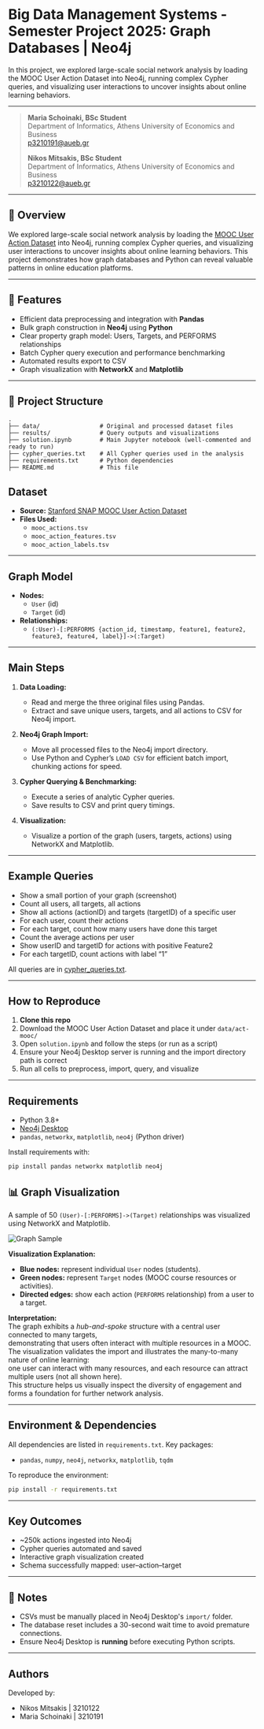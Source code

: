 # Big Data Management Systems - Semester Project 2025: Graph Databases | Neo4j

In this project, we explored large-scale social network analysis by loading the MOOC User Action Dataset into Neo4j, running complex Cypher queries, and visualizing user interactions to uncover insights about online learning behaviors.

---

> **Maria Schoinaki, BSc Student**  
> Department of Informatics, Athens University of Economics and Business  
> p3210191@aueb.gr  
>
> **Nikos Mitsakis, BSc Student**  
> Department of Informatics, Athens University of Economics and Business  
> p3210122@aueb.gr  

---

## 📖 Overview

We explored large-scale social network analysis by loading the [MOOC User Action Dataset](https://snap.stanford.edu/data/act-mooc.html) into Neo4j, running complex Cypher queries, and visualizing user interactions to uncover insights about online learning behaviors. This project demonstrates how graph databases and Python can reveal valuable patterns in online education platforms.

---

## 🚀 Features

- Efficient data preprocessing and integration with **Pandas**
- Bulk graph construction in **Neo4j** using **Python**
- Clear property graph model: Users, Targets, and PERFORMS relationships
- Batch Cypher query execution and performance benchmarking
- Automated results export to CSV
- Graph visualization with **NetworkX** and **Matplotlib**

---

## 📁 Project Structure

```text
.
├── data/                 # Original and processed dataset files
├── results/              # Query outputs and visualizations
├── solution.ipynb        # Main Jupyter notebook (well-commented and ready to run)
├── cypher_queries.txt    # All Cypher queries used in the analysis
├── requirements.txt      # Python dependencies
├── README.md             # This file
```

## Dataset

- **Source:** [Stanford SNAP MOOC User Action Dataset](https://snap.stanford.edu/data/act-mooc.html)
- **Files Used:**  
  - `mooc_actions.tsv`  
  - `mooc_action_features.tsv`  
  - `mooc_action_labels.tsv`

---

## Graph Model

- **Nodes:**
  - `User` (id)
  - `Target` (id)
- **Relationships:**
  - `(:User)-[:PERFORMS {action_id, timestamp, feature1, feature2, feature3, feature4, label}]->(:Target)`

---

## Main Steps

1. **Data Loading:**  
   - Read and merge the three original files using Pandas.
   - Extract and save unique users, targets, and all actions to CSV for Neo4j import.

2. **Neo4j Graph Import:**  
   - Move all processed files to the Neo4j import directory.
   - Use Python and Cypher’s `LOAD CSV` for efficient batch import, chunking actions for speed.

3. **Cypher Querying & Benchmarking:**  
   - Execute a series of analytic Cypher queries.
   - Save results to CSV and print query timings.

4. **Visualization:**  
   - Visualize a portion of the graph (users, targets, actions) using NetworkX and Matplotlib.

---

## Example Queries

- Show a small portion of your graph (screenshot)
- Count all users, all targets, all actions
- Show all actions (actionID) and targets (targetID) of a specific user
- For each user, count their actions
- For each target, count how many users have done this target
- Count the average actions per user
- Show userID and targetID for actions with positive Feature2
- For each targetID, count actions with label “1”

All queries are in [cypher_queries.txt](cypher_queries.txt).

---

## How to Reproduce

1. **Clone this repo**
2. Download the MOOC User Action Dataset and place it under `data/act-mooc/`
3. Open `solution.ipynb` and follow the steps (or run as a script)
4. Ensure your Neo4j Desktop server is running and the import directory path is correct
5. Run all cells to preprocess, import, query, and visualize

---

## Requirements

- Python 3.8+
- [Neo4j Desktop](https://neo4j.com/download/)
- `pandas`, `networkx`, `matplotlib`, `neo4j` (Python driver)

Install requirements with:

```bash
pip install pandas networkx matplotlib neo4j
```


## 📊 Graph Visualization

A sample of 50 `(User)-[:PERFORMS]->(Target)` relationships was visualized using NetworkX and Matplotlib.

![Graph Sample](results/graph_sample.png)

**Visualization Explanation:**
- **Blue nodes:** represent individual `User` nodes (students).
- **Green nodes:** represent `Target` nodes (MOOC course resources or activities).
- **Directed edges:** show each action (`PERFORMS` relationship) from a user to a target.

**Interpretation:**  
The graph exhibits a *hub-and-spoke* structure with a central user connected to many targets,  
demonstrating that users often interact with multiple resources in a MOOC.  
The visualization validates the import and illustrates the many-to-many nature of online learning:  
one user can interact with many resources, and each resource can attract multiple users (not all shown here).  
This structure helps us visually inspect the diversity of engagement and forms a foundation for further network analysis.

---



## Environment & Dependencies

All dependencies are listed in `requirements.txt`. Key packages:

* `pandas`, `numpy`, `neo4j`, `networkx`, `matplotlib`, `tqdm`

To reproduce the environment:

```bash
pip install -r requirements.txt
```

---

## Key Outcomes

* \~250k actions ingested into Neo4j
* Cypher queries automated and saved
* Interactive graph visualization created
* Schema successfully mapped: user–action–target

---

## 📌 Notes

* CSVs must be manually placed in Neo4j Desktop's `import/` folder.
* The database reset includes a 30-second wait time to avoid premature connections.
* Ensure Neo4j Desktop is **running** before executing Python scripts.

---

## Authors

Developed by:

- Nikos Mitsakis  | 3210122
- Maria Schoinaki | 3210191
